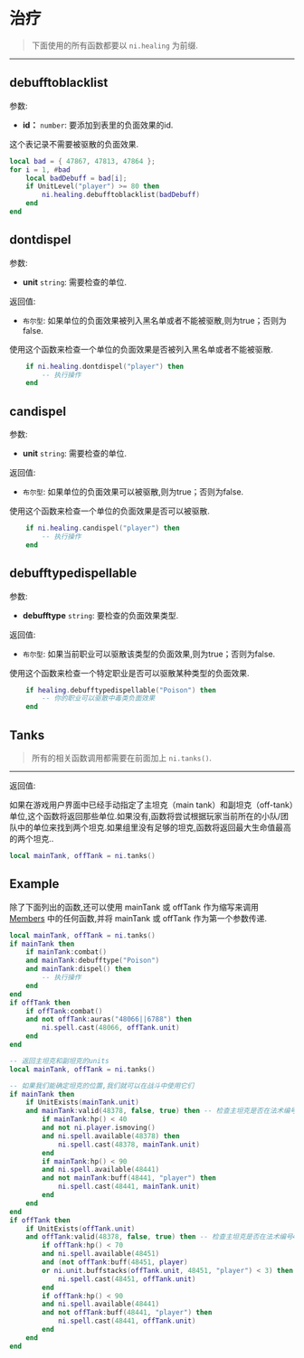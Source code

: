 # 治疗

> 下面使用的所有函数都要以 `ni.healing` 为前缀.

---

## debufftoblacklist

参数:

- **id：** `number`: 要添加到表里的负面效果的id.

这个表记录不需要被驱散的负面效果.

```lua
local bad = { 47867, 47813, 47864 };
for i = 1, #bad
	local badDebuff = bad[i];
	if UnitLevel("player") >= 80 then
		ni.healing.debufftoblacklist(badDebuff)
	end
end
```

## dontdispel

参数:

- **unit** `string`: 需要检查的单位.

返回值:

- `布尔型`: 如果单位的负面效果被列入黑名单或者不能被驱散,则为true；否则为false.

使用这个函数来检查一个单位的负面效果是否被列入黑名单或者不能被驱散.

```lua
	if ni.healing.dontdispel("player") then
		-- 执行操作
	end
```

## candispel

参数:

- **unit** `string`: 需要检查的单位.

返回值:

- `布尔型`: 如果单位的负面效果可以被驱散,则为true；否则为false.

使用这个函数来检查一个单位的负面效果是否可以被驱散.

```lua
	if ni.healing.candispel("player") then
		-- 执行操作
	end
```

## debufftypedispellable

参数:

- **debufftype** `string`: 要检查的负面效果类型.

返回值:

- `布尔型`: 如果当前职业可以驱散该类型的负面效果,则为true；否则为false.

使用这个函数来检查一个特定职业是否可以驱散某种类型的负面效果.

```lua
	if healing.debufftypedispellable("Poison") then
		-- 你的职业可以驱散中毒类负面效果
	end
```

## Tanks

> 所有的相关函数调用都需要在前面加上 `ni.tanks()`.

---

返回值:

如果在游戏用户界面中已经手动指定了主坦克（main tank）和副坦克（off-tank）单位,这个函数将返回那些单位.如果没有,函数将尝试根据玩家当前所在的小队/团队中的单位来找到两个坦克.如果组里没有足够的坦克,函数将返回最大生命值最高的两个坦克..

```lua
local mainTank, offTank = ni.tanks()
```


## Example

除了下面列出的函数,还可以使用 mainTank 或 offTank 作为缩写来调用 [Members](api/members.md) 中的任何函数,并将 mainTank 或 offTank 作为第一个参数传递.

```lua
local mainTank, offTank = ni.tanks()
if mainTank then
	if mainTank:combat()
	and mainTank:debufftype("Poison")
	and mainTank:dispel() then
		-- 执行操作
	end
end
if offTank then
	if offTank:combat()
	and not offTank:auras("48066||6788") then
		ni.spell.cast(48066, offTank.unit)
	end
end
```

```lua
-- 返回主坦克和副坦克的units
local mainTank, offTank = ni.tanks()

-- 如果我们能确定坦克的位置,我们就可以在战斗中使用它们
if mainTank then
	if UnitExists(mainTank.unit)
	and mainTank:valid(48378, false, true) then -- 检查主坦克是否在法术编号48378的法术范围内
		if mainTank:hp() < 40
		and not ni.player.ismoving()
		and ni.spell.available(48378) then
			ni.spell.cast(48378, mainTank.unit)
		end			
		if mainTank:hp() < 90 
		and ni.spell.available(48441)
		and not mainTank:buff(48441, "player") then
			ni.spell.cast(48441, mainTank.unit)
		end	
	end
end
if offTank then
	if UnitExists(offTank.unit)
	and offTank:valid(48378, false, true) then -- 检查主坦克是否在法术编号48378的法术范围内
		if offTank:hp() < 70
		and ni.spell.available(48451) 
		and (not offTank:buff(48451, player) 
		or ni.unit.buffstacks(offTank.unit, 48451, "player") < 3) then
			ni.spell.cast(48451, offTank.unit)
		end			
		if offTank:hp() < 90 
		and ni.spell.available(48441)
		and not offTank:buff(48441, "player") then
			ni.spell.cast(48441, offTank.unit)
		end	
	end
end
```